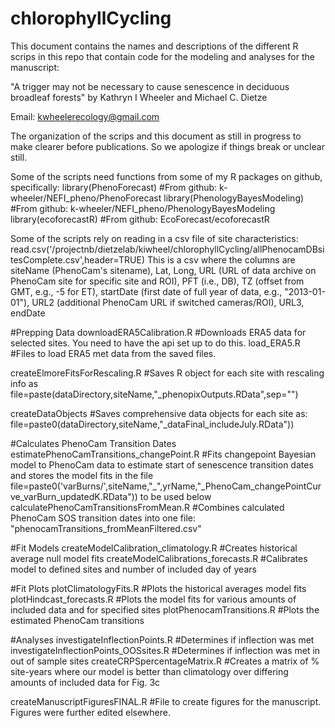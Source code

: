 # chlorophyllCycling
This document contains the names and descriptions of the different R scrips in this repo that contain code for the modeling and analyses for the manuscript:

"A trigger may not be necessary to cause senescence in deciduous broadleaf forests" by Kathryn I Wheeler and Michael C. Dietze

Email: kwheelerecology@gmail.com

The organization of the scrips and this document as still in progress to make clearer before publications. So we apologize if things break or unclear still. 

Some of the scripts need functions from some of my R packages on github, specifically: 
library(PhenoForecast) #From github: k-wheeler/NEFI_pheno/PhenoForecast
library(PhenologyBayesModeling) #From github: k-wheeler/NEFI_pheno/PhenologyBayesModeling 
library(ecoforecastR) #From github: EcoForecast/ecoforecastR

Some of the scripts rely on reading in a csv file of site characteristics: read.csv('/projectnb/dietzelab/kiwheel/chlorophyllCycling/allPhenocamDBsitesComplete.csv',header=TRUE)
This is a csv where the columns are siteName (PhenoCam's sitename), Lat, Long, URL (URL of data archive on PhenoCam site for specific site and ROI), PFT (i.e., DB), TZ (offset from GMT, e.g., -5 for ET), startDate (first date of full year of data, e.g., "2013-01-01"), URL2 (additional PhenoCam URL if switched cameras/ROI), URL3, endDate

#Prepping Data
downloadERA5Calibration.R #Downloads ERA5 data for selected sites. You need to have the api set up to do this. 
load_ERA5.R #Files to load ERA5 met data from the saved files. 

createElmoreFitsForRescaling.R #Saves R object for each site with rescaling info as file=paste(dataDirectory,siteName,"_phenopixOutputs.RData",sep="")

createDataObjects #Saves comprehensive data objects for each site as: file=paste0(dataDirectory,siteName,"_dataFinal_includeJuly.RData"))


#Calculates PhenoCam Transition Dates
estimatePhenoCamTransitions_changePoint.R #Fits changepoint Bayesian model to PhenoCam data to estimate start of senescence transition dates and stores the model fits in the file file=paste0('varBurns/',siteName,"_",yrName,"_PhenoCam_changePointCurve_varBurn_updatedK.RData")) to be used below 
calculatePhenoCamTransitionsFromMean.R #Combines calculated PhenoCam SOS transition dates into one file: "phenocamTransitions_fromMeanFiltered.csv"

#Fit Models
createModelCalibration_climatology.R #Creates historical average null model fits 
createModelCalibrations_forecasts.R #Calibrates model to defined sites and number of included day of years

#Fit Plots
plotClimatologyFits.R #Plots the historical averages model fits
plotHindcast_forecasts.R #Plots the model fits for various amounts of included data and for specified sites 
plotPhenocamTransitions.R #Plots the estimated PhenoCam transitions 

#Analyses
investigateInflectionPoints.R #Determines if inflection was met
investigateInflectionPoints_OOSsites.R #Determines if inflection was met in out of sample sites 
createCRPSpercentageMatrix.R #Creates a matrix of % site-years where our model is better than climatology over differing amounts of included data for Fig. 3c

createManuscriptFiguresFINAL.R #File to create figures for the manuscript. Figures were further edited elsewhere. 


